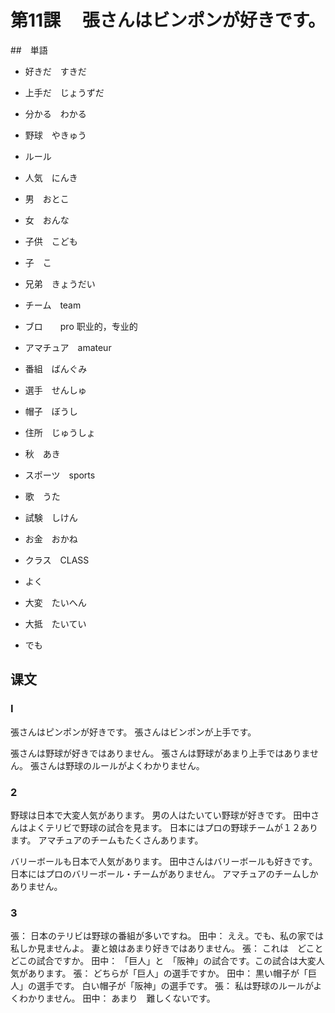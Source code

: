 # 第11課　 張さんはビンポンが好きです。

##　単語

* 好きだ　すきだ
* 上手だ　じょうずだ

* 分かる　わかる

* 野球　やきゅう
* ルール
* 人気　にんき
* 男　おとこ
* 女　おんな
* 子供　こども
* 子　こ
* 兄弟　きょうだい
* チーム　team
* ブロ　　pro 职业的，专业的
* アマチュア　amateur 
* 番組　ばんぐみ
* 選手　せんしゅ
* 帽子　ぼうし
* 住所　じゅうしょ
* 秋　あき
* スポーツ　sports
* 歌　うた
* 試験　しけん
* お金　おかね
* クラス　CLASS
 
* よく
* 大変　たいへん
* 大抵　たいてい
* でも

## 课文

### I

張さんはピンポンが好きです。
張さんはビンポンが上手です。

張さんは野球が好きではありません。
張さんは野球があまり上手ではありません。
張さんは野球のルールがよくわかりません。


### 2

野球は日本で大変人気があります。
男の人はたいてい野球が好きです。
田中さんはよくテリビで野球の試合を見ます。
日本にはプロの野球チームが１２あります。
アマチュアのチームもたくさんあります。

バリーボールも日本で人気があります。
田中さんはバリーボールも好きです。
日本にはプロのバリーボール・チームがありません。
アマチュアのチームしかありません。

### 3

張：    日本のテリビは野球の番組が多いですね。
田中：  ええ。でも、私の家では私しか見ませんよ。
        妻と娘はあまり好きではありません。
張：    これは　どこと　どこの試合ですか。
田中：  「巨人」と　「阪神」の試合です。この試合は大変人気があります。
張：    どちらが「巨人」の選手ですか。
田中：   黒い帽子が「巨人」の選手です。
        白い帽子が「阪神」の選手です。
張：    私は野球のルールがよくわかりません。
田中：  あまり　難しくないです。

